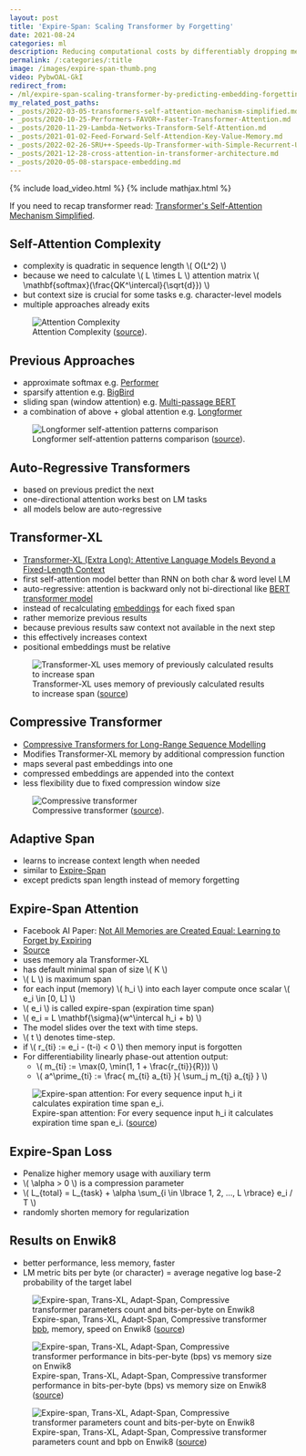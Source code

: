 ```yaml
---
layout: post
title: 'Expire-Span: Scaling Transformer by Forgetting'
date: 2021-08-24
categories: ml
description: Reducing computational costs by differentiably dropping memorized embeddings from self-attention context.
permalink: /:categories/:title
image: /images/expire-span-thumb.png
video: PybwOAL-GkI
redirect_from:
- /ml/expire-span-scaling-transformer-by-predicting-embedding-forgetting
my_related_post_paths:
- _posts/2022-03-05-transformers-self-attention-mechanism-simplified.md
- _posts/2020-10-25-Performers-FAVOR+-Faster-Transformer-Attention.md
- _posts/2020-11-29-Lambda-Networks-Transform-Self-Attention.md
- _posts/2021-01-02-Feed-Forward-Self-Attendion-Key-Value-Memory.md
- _posts/2022-02-26-SRU++-Speeds-Up-Transformer-with-Simple-Recurrent-Unit-RNN.md
- _posts/2021-12-28-cross-attention-in-transformer-architecture.md
- _posts/2020-05-08-starspace-embedding.md
---
```




{% include load_video.html %}
{% include mathjax.html %}

If you need to recap transformer read: [Transformer's Self-Attention Mechanism Simplified](/ml/transformers-self-attention-mechanism-simplified).


## Self-Attention Complexity
- complexity is quadratic in sequence length \\( O(L^2) \\)
- because we need to calculate \\( L \times L \\) attention matrix \\( \mathbf{softmax}(\frac{QK^\intercal}{\sqrt{d}}) \\)
- but context size is crucial for some tasks e.g. character-level models
- multiple approaches already exits

<figure class="figure">
    <img
        class="figure-img img-fluid rounded lazyload"
        alt="Attention Complexity"
        data-src="/images/expire-span-attention-complexity.png"
        style="max-width: 500px">
    <figcaption class="figure-caption">
        Attention Complexity (<a href="https://arxiv.org/pdf/2009.14794.pdf">source</a>).
    </figcaption>
</figure>



## Previous Approaches
- approximate softmax e.g. [Performer](/ml/Performers-FAVOR+-Faster-Transformer-Attention)
- sparsify attention e.g. [BigBird](https://arxiv.org/pdf/2007.14062.pdf)
- sliding span (window attention) e.g. [Multi-passage BERT](https://aclanthology.org/D19-1599.pdf)
- a combination of above + global attention e.g. [Longformer](https://arxiv.org/pdf/2004.05150.pdf)

<figure class="figure">
    <img
        class="figure-img img-fluid rounded lazyload"
        alt="Longformer self-attention patterns comparison"
        data-src="/images/longformer-attention-patterns.png"
        style="max-width: 500px">
    <figcaption class="figure-caption">
        Longformer self-attention patterns comparison (<a href="https://arxiv.org/pdf/2004.05150.pdf">source</a>).
    </figcaption>
</figure>

## Auto-Regressive Transformers
- based on previous predict the next
- one-directional attention works best on LM tasks
- all models below are auto-regressive

## Transformer-XL
- [Transformer-XL (Extra Long): Attentive Language Models Beyond a Fixed-Length Context](https://aclanthology.org/P19-1285.pdf)
- first self-attention model better than RNN on both char & word level LM
- auto-regressive: attention is backward only not bi-directional like [BERT transformer model](/ml/transformers-self-attention-mechanism-simplified)
- instead of recalculating [embeddings](/ml/Embeddings-in-Machine-Learning-Explained) for each fixed span
- rather memorize previous results
- because previous results saw context not available in the next step
- this effectively increases context
- positional embeddings must be relative

<figure class="figure">
    <img
        class="figure-img img-fluid rounded lazyload"
        alt="Transformer-XL uses memory of previously calculated results to increase span"
        data-src="/images/transformer-xl-memory-attention.png"
        style="max-width: 500px">
    <figcaption class="figure-caption">
        Transformer-XL uses memory of previously calculated results to increase span
        (<a href="https://aclanthology.org/P19-1285.pdf">source</a>)
    </figcaption>
</figure>


## Compressive Transformer
- [Compressive Transformers for Long-Range Sequence Modelling](https://arxiv.org/pdf/1911.05507.pdf)
- Modifies Transformer-XL memory by additional compression function
- maps several past embeddings into one
- compressed embeddings are appended into the context
- less flexibility due to fixed compression window size

<figure class="figure">
    <img
        class="figure-img img-fluid rounded lazyload"
        alt="Compressive transformer"
        data-src="/images/expire-span-compressive-transformer.png"
        style="max-width: 500px">
    <figcaption class="figure-caption">
        Compressive transformer (<a href="https://arxiv.org/pdf/1911.05507.pdf">source</a>).
    </figcaption>
</figure>


## Adaptive Span
- learns to increase context length when needed
- similar to [Expire-Span](#expire-span-attention)
- except predicts span length instead of memory forgetting


## Expire-Span Attention
- Facebook AI Paper: [Not All Memories are Created Equal: Learning to Forget by Expiring](https://arxiv.org/abs/2105.06548)
- [Source](https://github.com/facebookresearch/transformer-sequential/blob/main/models/expire_span.py)
- uses memory ala Transformer-XL
- has default minimal span of size \\( K \\)
- \\( L \\) is maximum span
- for each input (memory) \\( h_i \\) into each layer compute once scalar \\( e_i \in [0, L] \\)
- \\( e_i \\) is called expire-span (expiration time span)
- \\( e_i = L \mathbf{\sigma}(w^\intercal h_i + b) \\)
- The model slides over the text with time steps.
- \\( t \\) denotes time-step.
- if \\( r_{ti} := e_i - (t-i) < 0 \\) then memory input is forgotten
- For differentiability linearly phase-out attention output:
  - \\( m_{ti} := \max(0, \min(1, 1 + \frac{r_{ti}}{R})) \\)
  - \\( a^\prime_{ti} := \frac{ m_{ti} a_{ti} }{ \sum_j m_{tj} a_{tj} } \\)

<figure class="figure">
    <img
        class="figure-img img-fluid rounded lazyload"
        alt="Expire-span attention: For every sequence input h_i it calculates expiration time span e_i."
        data-src="/images/expire-span-attention.png"
        style="max-width: 500px">
    <figcaption class="figure-caption">
        Expire-span attention: For every sequence input h_i it calculates expiration time span e_i.
        (<a href="https://arxiv.org/abs/2105.06548">source</a>)
    </figcaption>
</figure>

## Expire-Span Loss
- Penalize higher memory usage with auxiliary term
- \\( \alpha > 0 \\) is a compression parameter
- \\( L_{total} = L_{task} + \alpha \sum_{i \in \lbrace 1, 2, ..., L \rbrace} e_i / T \\)
- randomly shorten memory for regularization


## Results on Enwik8
- better performance, less memory, faster
- LM metric bits per byte (or character) = average negative log base-2 probability of the target label

<figure class="figure">
    <img
        class="figure-img img-fluid rounded lazyload"
        alt="Expire-span, Trans-XL, Adapt-Span, Compressive transformer parameters count and bits-per-byte on Enwik8"
        data-src="/images/expire-span-results-enwik8-summary.png"
        style="max-width: 500px">
    <figcaption class="figure-caption">
        Expire-span, Trans-XL, Adapt-Span, Compressive transformer <a href="/ml/bits-per-byte-and-bits-per-character">bpb</a>, memory, speed on Enwik8
        (<a href="https://arxiv.org/abs/2105.06548">source</a>)
    </figcaption>
</figure>


<figure class="figure">
    <img
        class="figure-img img-fluid rounded lazyload"
        alt="Expire-span, Trans-XL, Adapt-Span, Compressive transformer performance in bits-per-byte (bps) vs memory size on Enwik8"
        data-src="/images/expire-span-results-enwik8.png"
        style="max-width: 500px">
    <figcaption class="figure-caption">
        Expire-span, Trans-XL, Adapt-Span, Compressive transformer performance in bits-per-byte (bps) vs memory size on Enwik8
        (<a href="https://arxiv.org/abs/2105.06548">source</a>)
    </figcaption>
</figure>


<figure class="figure">
    <img
        class="figure-img img-fluid rounded lazyload"
        alt="Expire-span, Trans-XL, Adapt-Span, Compressive transformer parameters count and bits-per-byte on Enwik8"
        data-src="/images/expire-span-results-enwik8-2.png"
        style="max-width: 500px">
    <figcaption class="figure-caption">
        Expire-span, Trans-XL, Adapt-Span, Compressive transformer parameters count and bpb on Enwik8
        (<a href="https://arxiv.org/abs/2105.06548">source</a>)
    </figcaption>
</figure>

